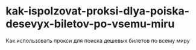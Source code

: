 # kak-ispolzovat-proksi-dlya-poiska-desevyx-biletov-po-vsemu-miru
 Как использовать прокси для поиска дешевых билетов по всему миру
